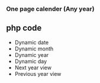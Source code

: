 ### One page calender (Any year)

## php code

- Dynamic date
- Dynamic month
- Dynamic year
- Dynamic day
- Next year view
- Previous year view